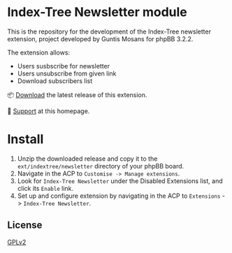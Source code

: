 # Index-Tree Newsletter module

This is the repository for the development of the Index-Tree newsletter extension, project developed by Guntis Mosans for phpBB 3.2.2.

The extension allows:

- Users susbscribe for newsletter
- Users unsubscribe from given link
- Download subscribers list 

📦 [Download](https://github.com/mguntis/phpbb-newsletter/archive/master.zip) the latest release of this extension.

💬 [Support](http://www.index-tree.com/) at this homepage.

# Install

1. Unzip the downloaded release and copy it to the `ext/indextree/newsletter` directory of your phpBB board.
2. Navigate in the ACP to `Customise -> Manage extensions`.
3. Look for `Index-Tree Newsletter` under the Disabled Extensions list, and click its `Enable` link.
4. Set up and configure extension by navigating in the ACP to `Extensions` -> `Index-Tree Newsletter`.

## License

[GPLv2](license.txt)

